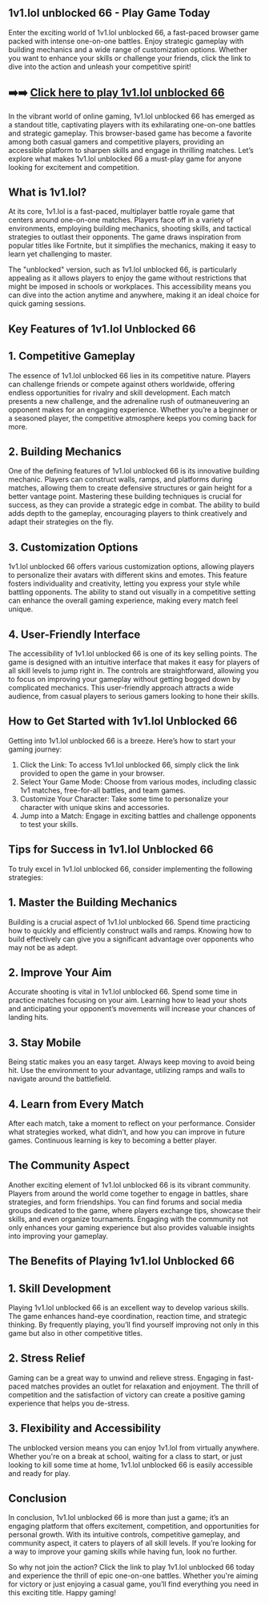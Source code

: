 ## 1v1.lol unblocked 66 - Play Game Today

Enter the exciting world of 1v1.lol unblocked 66, a fast-paced browser game packed with intense one-on-one battles. Enjoy strategic gameplay with building mechanics and a wide range of customization options. Whether you want to enhance your skills or challenge your friends, click the link to dive into the action and unleash your competitive spirit!

## ➡️➡️ [Click here to play 1v1.lol unblocked 66](https://naremo.com)

In the vibrant world of online gaming, 1v1.lol unblocked 66 has emerged as a standout title, captivating players with its exhilarating one-on-one battles and strategic gameplay. This browser-based game has become a favorite among both casual gamers and competitive players, providing an accessible platform to sharpen skills and engage in thrilling matches. Let’s explore what makes 1v1.lol unblocked 66 a must-play game for anyone looking for excitement and competition.

## What is 1v1.lol?

At its core, 1v1.lol is a fast-paced, multiplayer battle royale game that centers around one-on-one matches. Players face off in a variety of environments, employing building mechanics, shooting skills, and tactical strategies to outlast their opponents. The game draws inspiration from popular titles like Fortnite, but it simplifies the mechanics, making it easy to learn yet challenging to master.

The "unblocked" version, such as 1v1.lol unblocked 66, is particularly appealing as it allows players to enjoy the game without restrictions that might be imposed in schools or workplaces. This accessibility means you can dive into the action anytime and anywhere, making it an ideal choice for quick gaming sessions.

## Key Features of 1v1.lol Unblocked 66

## 1. Competitive Gameplay

The essence of 1v1.lol unblocked 66 lies in its competitive nature. Players can challenge friends or compete against others worldwide, offering endless opportunities for rivalry and skill development. Each match presents a new challenge, and the adrenaline rush of outmaneuvering an opponent makes for an engaging experience. Whether you’re a beginner or a seasoned player, the competitive atmosphere keeps you coming back for more.

## 2. Building Mechanics

One of the defining features of 1v1.lol unblocked 66 is its innovative building mechanic. Players can construct walls, ramps, and platforms during matches, allowing them to create defensive structures or gain height for a better vantage point. Mastering these building techniques is crucial for success, as they can provide a strategic edge in combat. The ability to build adds depth to the gameplay, encouraging players to think creatively and adapt their strategies on the fly.

## 3. Customization Options

1v1.lol unblocked 66 offers various customization options, allowing players to personalize their avatars with different skins and emotes. This feature fosters individuality and creativity, letting you express your style while battling opponents. The ability to stand out visually in a competitive setting can enhance the overall gaming experience, making every match feel unique.

## 4. User-Friendly Interface

The accessibility of 1v1.lol unblocked 66 is one of its key selling points. The game is designed with an intuitive interface that makes it easy for players of all skill levels to jump right in. The controls are straightforward, allowing you to focus on improving your gameplay without getting bogged down by complicated mechanics. This user-friendly approach attracts a wide audience, from casual players to serious gamers looking to hone their skills.

## How to Get Started with 1v1.lol Unblocked 66

Getting into 1v1.lol unblocked 66 is a breeze. Here’s how to start your gaming journey:

1. Click the Link: To access 1v1.lol unblocked 66, simply click the link provided to open the game in your browser.
2. Select Your Game Mode: Choose from various modes, including classic 1v1 matches, free-for-all battles, and team games.
3. Customize Your Character: Take some time to personalize your character with unique skins and accessories.
4. Jump into a Match: Engage in exciting battles and challenge opponents to test your skills.

## Tips for Success in 1v1.lol Unblocked 66

To truly excel in 1v1.lol unblocked 66, consider implementing the following strategies:

## 1. Master the Building Mechanics

Building is a crucial aspect of 1v1.lol unblocked 66. Spend time practicing how to quickly and efficiently construct walls and ramps. Knowing how to build effectively can give you a significant advantage over opponents who may not be as adept.

## 2. Improve Your Aim

Accurate shooting is vital in 1v1.lol unblocked 66. Spend some time in practice matches focusing on your aim. Learning how to lead your shots and anticipating your opponent’s movements will increase your chances of landing hits.

## 3. Stay Mobile

Being static makes you an easy target. Always keep moving to avoid being hit. Use the environment to your advantage, utilizing ramps and walls to navigate around the battlefield.

## 4. Learn from Every Match

After each match, take a moment to reflect on your performance. Consider what strategies worked, what didn’t, and how you can improve in future games. Continuous learning is key to becoming a better player.

## The Community Aspect

Another exciting element of 1v1.lol unblocked 66 is its vibrant community. Players from around the world come together to engage in battles, share strategies, and form friendships. You can find forums and social media groups dedicated to the game, where players exchange tips, showcase their skills, and even organize tournaments. Engaging with the community not only enhances your gaming experience but also provides valuable insights into improving your gameplay.

## The Benefits of Playing 1v1.lol Unblocked 66

## 1. Skill Development

Playing 1v1.lol unblocked 66 is an excellent way to develop various skills. The game enhances hand-eye coordination, reaction time, and strategic thinking. By frequently playing, you’ll find yourself improving not only in this game but also in other competitive titles.

## 2. Stress Relief

Gaming can be a great way to unwind and relieve stress. Engaging in fast-paced matches provides an outlet for relaxation and enjoyment. The thrill of competition and the satisfaction of victory can create a positive gaming experience that helps you de-stress.

## 3. Flexibility and Accessibility

The unblocked version means you can enjoy 1v1.lol from virtually anywhere. Whether you're on a break at school, waiting for a class to start, or just looking to kill some time at home, 1v1.lol unblocked 66 is easily accessible and ready for play.

## Conclusion

In conclusion, 1v1.lol unblocked 66 is more than just a game; it’s an engaging platform that offers excitement, competition, and opportunities for personal growth. With its intuitive controls, competitive gameplay, and community aspect, it caters to players of all skill levels. If you’re looking for a way to improve your gaming skills while having fun, look no further.

So why not join the action? Click the link to play 1v1.lol unblocked 66 today and experience the thrill of epic one-on-one battles. Whether you're aiming for victory or just enjoying a casual game, you’ll find everything you need in this exciting title. Happy gaming!
